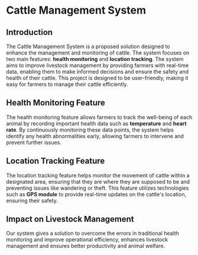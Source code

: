 # Cattle Management System  

## Introduction  
The Cattle Management System is a proposed solution designed to enhance the management and monitoring of cattle. The system focuses on two main features: **health monitoring** and **location tracking**. The system aims to improve livestock management by providing farmers with real-time data, enabling them to make informed decisions and ensure the safety and health of their cattle. This project is designed to be user-friendly, making it easy for farmers to manage their cattle efficiently.  

## Health Monitoring Feature  
The health monitoring feature allows farmers to track the well-being of each animal by recording important health data such as **temperature** and **heart rate**. By continuously monitoring these data points, the system helps identify any health abnormalities early, allowing farmers to intervene and prevent further issues.  

## Location Tracking Feature  
The location tracking feature helps monitor the movement of cattle within a designated area, ensuring that they are where they are supposed to be and preventing issues like wandering or theft. This feature utilizes technologies such as **GPS module** to provide real-time updates on the cattle's location, ensuring their safety.  

## Impact on Livestock Management  
Our system gives a solution to overcome the errors in traditional health monitoring and improve operational efficiency, enhances livestock management and ensures better productivity and animal welfare.  

